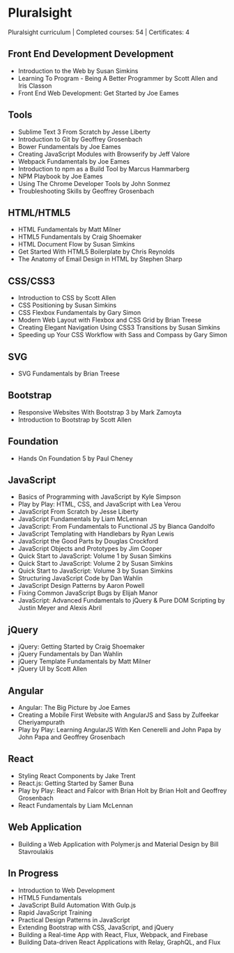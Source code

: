 # Pluralsight
Pluralsight curriculum | Completed courses: 54 | Certificates: 4

## Front End Development Development
- Introduction to the Web by Susan Simkins
- Learning To Program - Being A Better Programmer by Scott Allen and Iris Classon
- Front End Web Development: Get Started by Joe Eames

## Tools
- Sublime Text 3 From Scratch by Jesse Liberty
- Introduction to Git by Geoffrey Grosenbach
- Bower Fundamentals by Joe Eames
- Creating JavaScript Modules with Browserify by Jeff Valore
- Webpack Fundamentals by Joe Eames
- Introduction to npm as a Build Tool by Marcus Hammarberg
- NPM Playbook by Joe Eames
- Using The Chrome Developer Tools by John Sonmez
- Troubleshooting Skills by Geoffrey Grosenbach

## HTML/HTML5
- HTML Fundamentals by Matt Milner
- HTML5 Fundamentals by Craig Shoemaker
- HTML Document Flow by Susan Simkins
- Get Started With HTML5 Boilerplate by Chris Reynolds
- The Anatomy of Email Design in HTML by Stephen Sharp

## CSS/CSS3
- Introduction to CSS by Scott Allen
- CSS Positioning by Susan Simkins
- CSS Flexbox Fundamentals by Gary Simon
- Modern Web Layout with Flexbox and CSS Grid by Brian Treese
- Creating Elegant Navigation Using CSS3 Transitions by Susan Simkins
- Speeding up Your CSS Workflow with Sass and Compass by Gary Simon

## SVG
- SVG Fundamentals by Brian Treese

## Bootstrap
- Responsive Websites With Bootstrap 3 by Mark Zamoyta
- Introduction to Bootstrap by Scott Allen

## Foundation
- Hands On Foundation 5 by Paul Cheney

## JavaScript
- Basics of Programming with JavaScript by Kyle Simpson
- Play by Play: HTML, CSS, and JavaScript with Lea Verou
- JavaScript From Scratch by Jesse Liberty
- JavaScript Fundamentals by Liam McLennan
- JavaScript: From Fundamentals to Functional JS by Bianca Gandolfo
- JavaScript Templating with Handlebars by Ryan Lewis
- JavaScript the Good Parts by Douglas Crockford
- JavaScript Objects and Prototypes by Jim Cooper
- Quick Start to JavaScript: Volume 1 by Susan Simkins
- Quick Start to JavaScript: Volume 2 by Susan Simkins
- Quick Start to JavaScript: Volume 3 by Susan Simkins
- Structuring JavaScript Code by Dan Wahlin
- JavaScript Design Patterns by Aaron Powell
- Fixing Common JavaScript Bugs by Elijah Manor
- JavaScript: Advanced Fundamentals to jQuery & Pure DOM Scripting by Justin Meyer and Alexis Abril

## jQuery
- jQuery: Getting Started by Craig Shoemaker
- jQuery Fundamentals by Dan Wahlin
- jQuery Template Fundamentals by Matt Milner
- jQuery UI by Scott Allen

## Angular
- Angular: The Big Picture by Joe Eames
- Creating a Mobile First Website with AngularJS and Sass by Zulfeekar Cheriyampurath
- Play by Play: Learning AngularJS With Ken Cenerelli and John Papa by John Papa and Geoffrey Grosenbach

## React
- Styling React Components by Jake Trent
- React.js: Getting Started by Samer Buna
- Play by Play: React and Falcor with Brian Holt by Brian Holt and Geoffrey Grosenbach
- React Fundamentals by Liam McLennan

## Web Application
- Building a Web Application with Polymer.js and Material Design by Bill Stavroulakis

## In Progress
- Introduction to Web Development
- HTML5 Fundamentals
- JavaScript Build Automation  With Gulp.js
- Rapid JavaScript Training
- Practical Design Patterns in JavaScript
- Extending Bootstrap with CSS, JavaScript, and jQuery
- Building a Real-time App with React, Flux, Webpack, and Firebase
- Building Data-driven React Applications with Relay, GraphQL, and Flux
